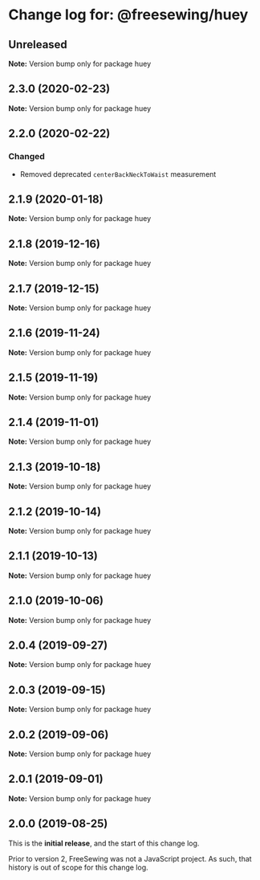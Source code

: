 # Change log for: @freesewing/huey


## Unreleased

**Note:** Version bump only for package huey


## 2.3.0 (2020-02-23)

**Note:** Version bump only for package huey


## 2.2.0 (2020-02-22)

### Changed

 - Removed deprecated `centerBackNeckToWaist` measurement
## 2.1.9 (2020-01-18)

**Note:** Version bump only for package huey


## 2.1.8 (2019-12-16)

**Note:** Version bump only for package huey


## 2.1.7 (2019-12-15)

**Note:** Version bump only for package huey


## 2.1.6 (2019-11-24)

**Note:** Version bump only for package huey


## 2.1.5 (2019-11-19)

**Note:** Version bump only for package huey


## 2.1.4 (2019-11-01)

**Note:** Version bump only for package huey


## 2.1.3 (2019-10-18)

**Note:** Version bump only for package huey


## 2.1.2 (2019-10-14)

**Note:** Version bump only for package huey


## 2.1.1 (2019-10-13)

**Note:** Version bump only for package huey


## 2.1.0 (2019-10-06)

**Note:** Version bump only for package huey


## 2.0.4 (2019-09-27)

**Note:** Version bump only for package huey


## 2.0.3 (2019-09-15)

**Note:** Version bump only for package huey


## 2.0.2 (2019-09-06)

**Note:** Version bump only for package huey


## 2.0.1 (2019-09-01)

**Note:** Version bump only for package huey




## 2.0.0 (2019-08-25)

This is the **initial release**, and the start of this change log.

Prior to version 2, FreeSewing was not a JavaScript project.
As such, that history is out of scope for this change log.
